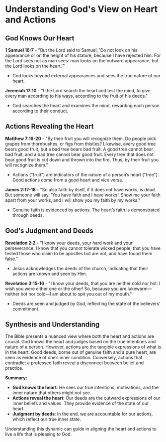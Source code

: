 # Understanding God's View on Heart and Actions

## God Knows Our Heart

**1 Samuel 16:7** - "But the Lord said to Samuel, 'Do not look on his appearance or on the height of his stature, because I have rejected him. For the Lord sees not as man sees: man looks on the outward appearance, but the Lord looks on the heart.'"
- God looks beyond external appearances and sees the true nature of our heart.

**Jeremiah 17:10** - "I the Lord search the heart and test the mind, to give every man according to his ways, according to the fruit of his deeds."
- God searches the heart and examines the mind, rewarding each person according to their conduct.

## Actions Revealing the Heart

**Matthew 7:16-20** - "By their fruit you will recognize them. Do people pick grapes from thornbushes, or figs from thistles? Likewise, every good tree bears good fruit, but a bad tree bears bad fruit. A good tree cannot bear bad fruit, and a bad tree cannot bear good fruit. Every tree that does not bear good fruit is cut down and thrown into the fire. Thus, by their fruit you will recognize them."
- Actions ("fruit") are indicators of the nature of a person’s heart ("tree"). Good actions come from a good heart and vice versa.

**James 2:17-18** - "So also faith by itself, if it does not have works, is dead. But someone will say, 'You have faith and I have works.' Show me your faith apart from your works, and I will show you my faith by my works."
- Genuine faith is evidenced by actions. The heart’s faith is demonstrated through deeds.

## God's Judgment and Deeds

**Revelation 2:2** - "I know your deeds, your hard work and your perseverance. I know that you cannot tolerate wicked people, that you have tested those who claim to be apostles but are not, and have found them false."
- Jesus acknowledges the deeds of the church, indicating that their actions are known and seen by Him.

**Revelation 3:15-16** - "I know your deeds, that you are neither cold nor hot. I wish you were either one or the other! So, because you are lukewarm—neither hot nor cold—I am about to spit you out of my mouth."
- Deeds are seen and judged by God, reflecting the state of the believers' commitment.

## Synthesis and Understanding

The Bible presents a nuanced view where both the heart and actions are crucial. God knows the heart and judges based on the true intentions and nature of a person. However, actions are the tangible expressions of what is in the heart. Good deeds, borne out of genuine faith and a pure heart, are seen as evidence of one’s inner condition. Conversely, actions that contradict a professed faith reveal a disconnect between belief and practice.

**Summary:**
- **God knows the heart**: He sees our true intentions, motivations, and the inner nature that others might not see.
- **Actions reveal the heart**: Our deeds are the outward expressions of our inner beliefs and values. They provide evidence of the state of our heart.
- **Judgment by deeds**: In the end, we are accountable for our actions, which reflect our true inner state.

Understanding this dynamic can guide in aligning the heart and actions to live a life that is pleasing to God.